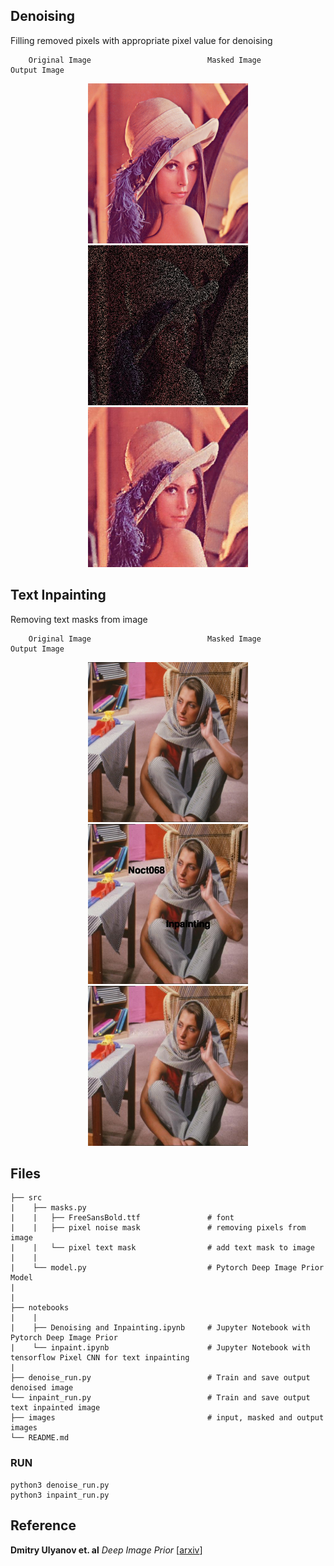 
## Denoising 

Filling removed pixels with appropriate pixel value for denoising

        Original Image                          Masked Image                        Output Image
<div align='center'>
    <img src='images/lenna_ori.png' height="256">
    <img src='images/noisy-image.jpg' height="256">
    <img src='images/denoised-output.jpg' height="256">
</div>


## Text Inpainting

Removing text masks from image

        Original Image                          Masked Image                        Output Image
<div align='center'>
    <img src='images/barbara.jpg' height="256">
    <img src='images/text-corrupted-image.jpg' height="256">
    <img src='images/inpainting-output.jpg' height="256">
</div>


## Files

```
├── src                   
|    ├── masks.py
|    |   ├── FreeSansBold.ttf               # font
|    |   ├── pixel noise mask               # removing pixels from image
|    |   └── pixel text mask                # add text mask to image
|    |
|    └── model.py                           # Pytorch Deep Image Prior Model 
|    
|                                           
├── notebooks
|    |
|    ├── Denoising and Inpainting.ipynb     # Jupyter Notebook with Pytorch Deep Image Prior
|    └── inpaint.ipynb                      # Jupyter Notebook with tensorflow Pixel CNN for text inpainting
|
├── denoise_run.py                          # Train and save output denoised image
└── inpaint_run.py                          # Train and save output text inpainted image
├── images                                  # input, masked and output images  
└── README.md

```

### RUN
```
python3 denoise_run.py
python3 inpaint_run.py
```
## Reference

**Dmitry Ulyanov et. al** *Deep Image Prior* [[arxiv](https://arxiv.org/abs/1711.10925)]